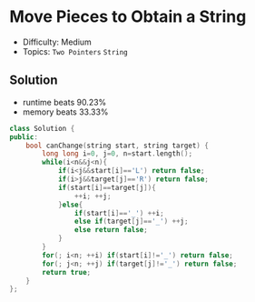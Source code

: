# Move Pieces to Obtain a String
- Difficulty: Medium
- Topics: `Two Pointers` `String`

## Solution
- runtime beats 90.23%
- memory beats 33.33%
``` cpp
class Solution {
public:
    bool canChange(string start, string target) {
        long long i=0, j=0, n=start.length();
        while(i<n&&j<n){
            if(i<j&&start[i]=='L') return false;
            if(i>j&&target[j]=='R') return false;
            if(start[i]==target[j]){
                ++i; ++j;
            }else{
                if(start[i]=='_') ++i;
                else if(target[j]=='_') ++j;
                else return false;
            }
        }
        for(; i<n; ++i) if(start[i]!='_') return false;
        for(; j<n; ++j) if(target[j]!='_') return false;
        return true;
    }
};
```